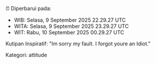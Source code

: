 ⏰ Diperbarui pada:
- WIB: Selasa, 9 September 2025 22.29.27 UTC
- WITA: Selasa, 9 September 2025 23.29.27 UTC
- WIT: Rabu, 10 September 2025 00.29.27 UTC

Kutipan Inspiratif:
"Im sorry my fault. I forgot youre an Idiot."


Kategori: attitude

